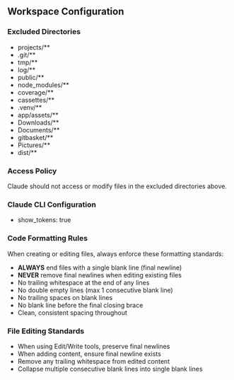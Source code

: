 ## Workspace Configuration

### Excluded Directories
- projects/**
- .git/**
- tmp/**
- log/**
- public/**
- node_modules/**
- coverage/**
- cassettes/**
- .venv/**
- app/assets/**
- Downloads/**
- Documents/**
- gitbasket/**
- Pictures/**
- dist/**

### Access Policy
Claude should not access or modify files in the excluded directories above.

### Claude CLI Configuration
- show_tokens: true

### Code Formatting Rules
When creating or editing files, always enforce these formatting standards:
- **ALWAYS** end files with a single blank line (final newline)
- **NEVER** remove final newlines when editing existing files
- No trailing whitespace at the end of any lines
- No double empty lines (max 1 consecutive blank line)
- No trailing spaces on blank lines
- No blank line before the final closing brace
- Clean, consistent spacing throughout

### File Editing Standards
- When using Edit/Write tools, preserve final newlines
- When adding content, ensure final newline exists
- Remove any trailing whitespace from edited content
- Collapse multiple consecutive blank lines into single blank lines
